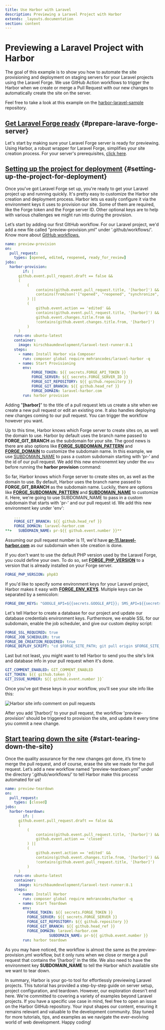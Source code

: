 ```yaml
---
title: Use Harbor with Laravel
description: Previewing a Laravel Project with Harbor 
extends: _layouts.documentation
section: content
---
```

# Previewing a Laravel Project with Harbor

The goal of this example is to show you how to automate the site provisioning and deployment on staging servers for your Laravel projects using the Laravel Forge. We use GitHub Action workflows to trigger the Harbor when we create or merge a Pull Request with our new changes to automatically create the site on the server.

Feel free to take a look at this example on the [harbor-laravel-sample](https://github.com/mehrancodes/harbor-laravel-sample) repository.

## [Get Laravel Forge ready](#prepare-larave-forge-server) {#prepare-larave-forge-server}

Let's start by making sure your Laravel Forge server is ready for previewing. Using Harbor, a robust wrapper for Laravel Forge, simplifies your site creation process. For your server's prerequisites, [click here](https://laravel-harbor.com/docs/prerequisites/).

## [Setting up the project for deployment](#setting-up-the-project-for-deployment) {#setting-up-the-project-for-deployment}

Once you've got Laravel Forge set up, you're ready to get your Laravel project up and running quickly. It's pretty easy to customize the Harbor site creation and deployment process. Harbor lets us easily configure it via the environment keys it uses to provision our site. Some of them are required, like the Forge token and the Forge server ID. Other optional keys are to help with various challenges we might run into during the provision.

Let’s start by adding our first GItHub workflow. For our Laravel project, we'd add a new file called "preview-provision.yml" under '.github/workflows/'. Know more about [GitHub workflows.](https://docs.github.com/en/actions/using-workflows)

```yaml
name: preview-provision
on:
  pull_request:
    types: [opened, edited, reopened, ready_for_review]
jobs:
  harbor-provision:
		if: |
      github.event.pull_request.draft == false &&
      (
          (
              contains(github.event.pull_request.title, '[harbor]') &&
              contains(fromJson('["opened", "reopened", "synchronize", "ready_for_review"]'), github.event.action)
          ) ||
          (
              github.event.action == 'edited' &&
              contains(github.event.pull_request.title, '[harbor]') &&
              github.event.changes.title.from &&
              !contains(github.event.changes.title.from, '[harbor]')
          )
      )
    runs-on: ubuntu-latest
    container:
      image: kirschbaumdevelopment/laravel-test-runner:8.1
    steps:
      - name: Install Harbor via Composer
        run: composer global require mehrancodes/laravel-harbor -q
      - name: Start Provisioning
        env:
            FORGE_TOKEN: ${{ secrets.FORGE_API_TOKEN }}
            FORGE_SERVER: ${{ secrets.FORGE_SERVER_ID }}
            FORGE_GIT_REPOSITORY: ${{ github.repository }}
            FORGE_GIT_BRANCH: ${{ github.head_ref }}
            FORGE_DOMAIN: laravel-harbor.com
        run: harbor provision
```

Adding "**[harbor]**" to the title of a pull request lets us create a site when we create a new pull request or edit an existing one. It also handles deploying new changes coming to our pull request. You can trigger the workflow however you want.

Up to this time, Harbor knows which Forge server to create sites on, as well the domain to use. Harbor by default uses the branch name passed to **FORGE_GIT_BRANCH** as the subdomain for your site. The good news is there are also options like **[FORGE_SUBDOMAIN_PATTERN](https://laravel-harbor.com/docs/configuration/#forge-subdomain-pattern)** and **[FORGE_DOMAIN](https://laravel-harbor.com/docs/configuration/#subdomain-name)** to customize the subdomain name. In this example, we use [SUBDOMAIN_NAME](https://laravel-harbor.com/docs/configuration/#subdomain-name) to pass a custom subdomain starting with ‘pr-’ and the id of our pull request. We add this new environemnt key under the `env` before running the **harbor provision** command:

So far, Harbor knows which Forge server to create sites on, as well as the domain to use. By default, Harbor uses the branch name passed to **FORGE_GIT_BRANCH** as the subdomain name. Luckily, there are options like **[FORGE_SUBDOMAIN_PATTERN](https://laravel-harbor.com/docs/configuration/#forge-subdomain-pattern)** and **[SUBDOMAIN_NAME](https://laravel-harbor.com/docs/configuration/#subdomain-name)** to customize it. Here, we're going to use SUBDOMAIN_NAME to pass in a custom subdomain that starts with 'pr-' and our pull request id. We add this new environment key under 'env':

```yaml
    ...
    FORGE_GIT_BRANCH: ${{ github.head_ref }}
    FORGE_DOMAIN: laravel-harbor.com
**+   SUBDOMAIN_NAME: pr-${{ github.event.number }}**
```

Assuming our pull request number is 11, we'd have [**pr-11.laravel-harbor.com**](http://pr-11.laravel-harbor.com/) as our subdomain when site creation is done.

If you don't want to use the default PHP version used by the Laravel Forge, you could define your own. To do so, set **[FORGE_PHP_VERSION](https://laravel-harbor.com/docs/configuration/#forge-php-version)** to a version that is already installed on your Forge server.

```yaml
FORGE_PHP_VERSION: php83
```

If you'd like to specify some environment keys for your Laravel project, Harbor makes it easy with [**FORGE_ENV_KEYS**](https://laravel-harbor.com/docs/configuration/#forge-env-keys). Multiple keys can be separated by a semicolon:

```yaml
FORGE_ENV_KEYS: "GOOGLE_API=${{secrets.GOOGLE_API}}; SMS_API=${{secrets.SMS_API}}"
```

Let's tell Harbor to create a database for our project and update our database credentials environment keys. Furthermore, we enable SSL for our subdomain, enable the job scheduler, and give our custom deploy script:

```yaml
FORGE_SSL_REQUIRED: true
FORGE_JOB_SCHEDULER: true
FORGE_DB_CREATION_REQUIRED: true
FORGE_DEPLOY_SCRIPT: "cd $FORGE_SITE_PATH; git pull origin $FORGE_SITE_BRANCH; composer install;"
```

Last but not least, you might want to tell Harbor to send you the site's link and database info in your pull request when it's done.

```yaml
GIT_COMMENT_ENABLED: GIT_COMMENT_ENABLED
GIT_TOKEN: ${{ github.token }}
GIT_ISSUE_NUMBER: ${{ github.event.number }}`
```

Once you've got these keys in your workflow, you'll see your site info like this:

![Harbor site info comment on pull requests](/assets/docs/harbor-with-laravel/harbor-site-info-comment-on-pull-requests.png)

After you add '[harbor]' to your pull request, the workflow 'preview-provision' should be triggered to provision the site, and update it every time you commit a new change.

## [Start tearing down the site](#start-tearing-down-the-site) {#start-tearing-down-the-site}

Once the quality assurance for the new changes got done, it’s time to merge the pull request, and of course, erase the site we made for the pull request. Let’s add a new workflow named “preview-teardown.yml” under the directory ‘.github/workflows/’ to tell Harbor make this process automated for us!

```yaml
name: preview-teardown
on:
  pull_request:
    types: [closed]
jobs:
  harbor-teardown:
		if: |
      github.event.pull_request.draft == false &&
      (
          (
              contains(github.event.pull_request.title, '[harbor]') &&
              github.event.action == 'closed'
          ) ||
          (
              github.event.action == 'edited' &&
              contains(github.event.changes.title.from, '[harbor]') &&
              !contains(github.event.pull_request.title, '[harbor]')
          )
      )
    runs-on: ubuntu-latest
    container:
      image: kirschbaumdevelopment/laravel-test-runner:8.1
    steps:
      - name: Install Harbor
        run: composer global require mehrancodes/harbor -q
      - name: Start Teardown
        env:
          FORGE_TOKEN: ${{ secrets.FORGE_TOKEN }}
          FORGE_SERVER: ${{ secrets.FORGE_SERVER }}
          FORGE_GIT_REPOSITORY: ${{ github.repository }}
          FORGE_GIT_BRANCH: ${{ github.head_ref }}
          FORGE_DOMAIN: laravel-harbor.com
					SUBDOMAIN_NAME: pr-${{ github.event.number }}
        run: harbor teardown
```

As you may have noticed, the workflow is almost the same as the preview-provision.yml workflow, but it only runs when we close or merge a pull request that contains the ‘[harbor]’ in the title. We also need to have the environment key **SUBDOMAIN_NAME** to tell the Harbor which available site we want to tear down.

In summary, Harbor is your go-to tool for effortlessly previewing Laravel projects. This tutorial has provided a step-by-step guide on server setup, project configuration, and teardown. However, our exploration doesn't end here. We're committed to covering a variety of examples beyond Laravel projects. If you have a specific use case in mind, feel free to open an issue on the Harbor GitHub repository. Your input shapes our content, ensuring it remains relevant and valuable to the development community. Stay tuned for more tutorials, tips, and examples as we navigate the ever-evolving world of web development. Happy coding!
